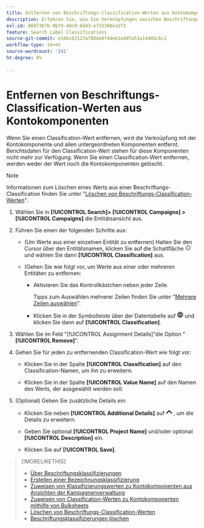 ```yaml
---
title: Entfernen von Beschriftungs-Classification-Werten aus Kontokomponenten
description: Erfahren Sie, wie Sie Verknüpfungen zwischen Beschriftungs-Classification-Werten und Kontokomponenten entfernen.
exl-id: 8697367b-0bf9-48c9-8dd3-e733360e1df2
feature: Search Label Classifications
source-git-commit: e16bc62127a708de8f4deb1eddfa53a14405cbc2
workflow-type: tm+mt
source-wordcount: '241'
ht-degree: 0%

---
```


# Entfernen von Beschriftungs-Classification-Werten aus Kontokomponenten

Wenn Sie einen Classification-Wert entfernen, wird die Verknüpfung mit der Kontokomponente und allen untergeordneten Komponenten entfernt. Berichtsdaten für den Classification-Wert stehen für diese Komponenten nicht mehr zur Verfügung. Wenn Sie einen Classification-Wert entfernen, werden weder der Wert noch die Kontokomponenten gelöscht.

>[!NOTE]
>
>Informationen zum Löschen eines Werts aus einer Beschriftungs-Classification finden Sie unter &quot;[Löschen von Beschriftungs-Classification-Werten](classification-values-delete.md)&quot;.

1. Wählen Sie in **[!UICONTROL Search]> [!UICONTROL Campaigns] >[!UICONTROL Campaigns]** die Entitätsansicht aus.

1. Führen Sie einen der folgenden Schritte aus:

   * (Um Werte aus einer einzelnen Entität zu entfernen) Halten Sie den Cursor über den Entitätsnamen, klicken Sie auf die Schaltfläche ![Menü-Schaltfläche](/help/search-social-commerce/assets/arrow-dropdown-menu.png "Menü ") und wählen Sie dann **[!UICONTROL Classification]** aus.

   * (Gehen Sie wie folgt vor, um Werte aus einer oder mehreren Entitäten zu entfernen:

      * Aktivieren Sie das Kontrollkästchen neben jeder Zeile.

        Tipps zum Auswählen mehrerer Zeilen finden Sie unter &quot;[Mehrere Zeilen auswählen](/help/search-social-commerce/common-tasks/navigation-editing-selection/multiple-rows-select.md)&quot;.

      * Klicken Sie in der Symbolleiste über der Datentabelle auf ![Mehr](/help/search-social-commerce/assets/more.png "Mehr") und klicken Sie dann auf **[!UICONTROL Classification]**.

1. Wählen Sie im Feld &quot;[!UICONTROL Assignment Details]&quot;die Option &quot;**[!UICONTROL Remove]**&quot;.

1. Gehen Sie für jeden zu entfernenden Classification-Wert wie folgt vor:

   * Klicken Sie in der Spalte **[!UICONTROL Classification]** auf den Classification-Namen, um ihn zu erweitern.

   * Klicken Sie in der Spalte **[!UICONTROL Value Name]** auf den Namen des Werts, der ausgewählt werden soll.

1. (Optional) Geben Sie zusätzliche Details ein:

   * Klicken Sie neben **[!UICONTROL Additional Details]** auf ![Öffnen](/help/search-social-commerce/assets/chevron-up.png "Öffnen") , um die Details zu erweitern.

   * Geben Sie optional **[!UICONTROL Project Name]** und/oder optional **[!UICONTROL Description]** ein.

   * Klicken Sie auf **[!UICONTROL Save]**.

>[!MORELIKETHIS]
>
>* [Über Beschriftungsklassifizierungen](classification-about.md)
>* [Erstellen einer Bezeichnungsklassifizierung](classification-create.md)
>* [Zuweisen von Klassifizierungswerten zu Kontokomponenten aus Ansichten der Kampagnenverwaltung](classification-values-assign-campaign-management.md)
>* [Zuweisen von Classification-Werten zu Kontokomponenten mithilfe von Bulksheets](classification-values-assign-bulksheets.md)
>* [Löschen von Beschriftungs-Classification-Werten](classification-values-delete.md)
>* [Beschriftungsklassifizierungen löschen](classification-delete.md)
